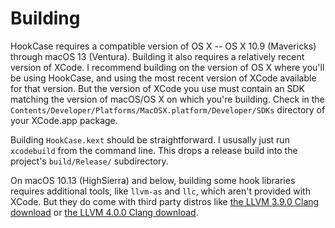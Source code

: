 # Building

HookCase requires a compatible version of OS X -- OS X 10.9
(Mavericks) through macOS 13 (Ventura).  Building it also requires a
relatively recent version of XCode.  I recommend building on the
version of OS X where you'll be using HookCase, and using the most
recent version of XCode available for that version.  But the version
of XCode you use must contain an SDK matching the version of macOS/OS
X on which you're building.  Check in the
`Contents/Developer/Platforms/MacOSX.platform/Developer/SDKs`
directory of your XCode.app package.

Building `HookCase.kext` should be straightforward.  I ususally just
run `xcodebuild` from the command line.  This drops a release build
into the project's `build/Release/` subdirectory.

On macOS 10.13 (HighSierra) and below, building some hook libraries
requires additional tools, like `llvm-as` and `llc`, which aren't
provided with XCode.  But they do come with third party distros like
[the LLVM 3.9.0 Clang download](http://releases.llvm.org/3.9.0/clang+llvm-3.9.0-x86_64-apple-darwin.tar.xz) or
[the LLVM 4.0.0 Clang download](http://releases.llvm.org/4.0.0/clang+llvm-4.0.0-x86_64-apple-darwin.tar.xz).
